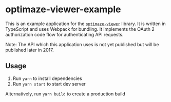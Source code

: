 # optimaze-viewer-example

This is an example application for the [`optimaze-viewer`](https://github.com/rapal/optimaze-viewer) library. It is written in TypeScript and uses Webpack for bundling. It implements the OAuth 2 authorization code flow for authenticating API requests.

Note: The API which this application uses is not yet published but will be published later in 2017.

## Usage

1. Run `yarn` to install dependencies
2. Run `yarn start` to start dev server

Alternatively, run `yarn build` to create a production build